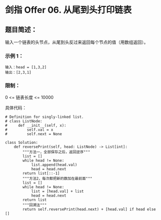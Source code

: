 # 剑指 Offer 06. 从尾到头打印链表
## 题目简述：
输入一个链表的头节点，从尾到头反过来返回每个节点的值（用数组返回）。


### 示例 1：

	输入：head = [1,3,2]
	输出：[2,3,1]
 

### 限制：

0 <= 链表长度 <= 10000

    
具体代码：

	# Definition for singly-linked list.
	# class ListNode:
	#     def __init__(self, x):
	#         self.val = x
	#         self.next = None
	
	class Solution:
	    def reversePrint(self, head: ListNode) -> List[int]:
	        """方法一，全部保存之后，返回逆序"""
	        list = []
	        while head != None:
	            list.append(head.val)
	            head = head.next
	        return list[::-1]
	        """方法2，每次都把新的数加在最前面"""
	        list = []
	        while head != None:
	            list = [head.val] + list
	            head = head.next
	        return list
	        """回溯法"""
	        return self.reversePrint(head.next) + [head.val] if head else []
